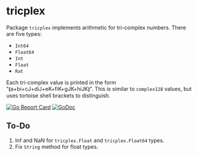 # tricplex

Package `tricplex` implements arithmetic for tri-complex numbers. There are five types:

* `Int64`
* `Float64`
* `Int`
* `Float`
* `Rat`

Each tri-complex value is printed in the form "⦗a+bi+cJ+diJ+eK+fiK+gJK+hiJK⦘". This is similar to `complex128` values, but uses tortoise shell brackets to distinguish.

[![Go Report Card](https://goreportcard.com/badge/gojp/goreportcard)](https://goreportcard.com/report/github.com/meirizarrygelpi/numbers/tricplex) [![GoDoc](https://godoc.org/github.com/meirizarrygelpi/numbers/tricplex?status.svg)](https://godoc.org/github.com/meirizarrygelpi/numbers/tricplex)

## To-Do

1. Inf and NaN for `tricplex.Float` and `tricplex.Float64` types.
2. Fix `String` method for float types.